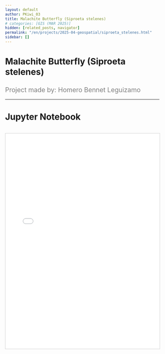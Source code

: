 ```yaml
---
layout: default
author: PKiwi_03
title: Malachite Butterfly (Siproeta stelenes)
# categories: [GIS (MAR 2025)]
hidden: [related_posts, navigator]
permalink: "/en/projects/2025-04-geospatial/siproeta_stelenes.html"
sidebar: []
---
```


# Malachite Butterfly (Siproeta stelenes)

<h2 style="color: gray; font-weight: normal;">
Project made by: Homero Bennet Leguizamo  
</h2>

---

# Jupyter Notebook
<br>

<iframe 
    src="/assets/html/2025-04-geospatial/homero_bennet.html" 
    width="100%" 
    height="700" 
    style="border: 1px solid #ccc;"
></iframe>